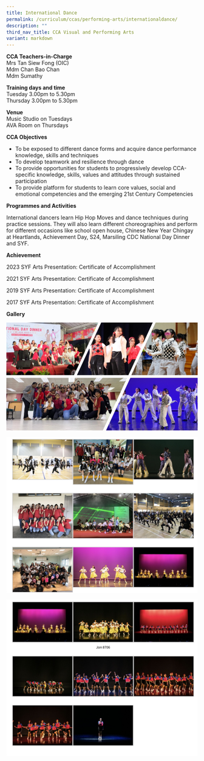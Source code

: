 ```yaml
---
title: International Dance
permalink: /curriculum/ccas/performing-arts/internationaldance/
description: ""
third_nav_title: CCA Visual and Performing Arts
variant: markdown
---
```

**CCA Teachers-in-Charge**<br>
Mrs Tan Siew Fong (OIC)  
Mdm Chan Bao Chan  
Mdm Sumathy

**Training days and time**<br>
Tuesday 3.00pm to 5.30pm<br>
Thursday 3.00pm to 5.30pm

**Venue**<br>
Music Studio on Tuesdays <br>
AVA Room on Thursdays

**CCA Objectives**

*   To be exposed to different dance forms and acquire dance performance knowledge, skills and techniques
*   To develop teamwork and resilience through dance
*   To provide opportunities for students to progressively develop CCA-specific knowledge, skills, values and attitudes through sustained participation
*   To provide platform for students to learn core values, social and emotional competencies and the emerging 21st Century Competencies

**Programmes and Activities**

International dancers learn Hip Hop Moves and dance techniques during practice sessions. They will also learn different choreographies and perform for different occasions like school open house, Chinese New Year Chingay at Heartlands, Achievement Day, S24, Marsiling CDC National Day Dinner and SYF.

**Achievement** <br>

2023 SYF Arts Presentation: Certificate of Accomplishment

2021 SYF Arts Presentation: Certificate of Accomplishment

2019 SYF Arts Presentation: Certificate of Accomplishment

2017 SYF Arts Presentation: Certificate of Accomplishment

**Gallery**

![](/images/new%20pics.jpg)

![International Dance](/images/International%20Dance_1.jpg)

![International Dance](/images/International%20Dance_2.jpg)